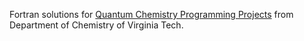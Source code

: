 Fortran solutions for [Quantum Chemistry Programming Projects](http://sirius.chem.vt.edu/wiki/doku.php?id=crawdad:programming) from Department of Chemistry of Virginia Tech.
